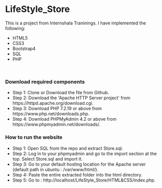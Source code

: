 # LifeStyle_Store

This is a project from Internshala Traninings.
I have implemented the following:
<ul>
<li>HTML5</li>
<li>CSS3</li>
<li>Bootstrap4</li>
<li>SQL</li>
<li>PHP</li>
</ul>
<br>

<h3>Download required components</h3>
<ul>
  <li>Step 1: Clone or Download the file from Github.</li>
  <li>Step 2: Download the 'Apache HTTP Server project' from https://httpd.apache.org/download.cgi.</li>
  <li>Step 3: Download PHP 7.2.19 or above from https://www.php.net/downloads.php.</li>
  <li>Step 4: Download PHPMyAdmin 4.2 or above from https://www.phpmyadmin.net/downloads/.</li>
</ul>

<h3>How to run the website</h3>
<ul>
  <li>Step 1: Open SQL from the repo and extract Store.sql.</li>
  <li>Step 2: Log in to your phpmyadmin and go to the import section at the top. Select Store.sql and import it.</li>
  <li>Step 3: Go to your default hosting location for the Apache server (default path in ubuntu : /var/www/html/).</li>
  <li>Step 4: Paste the entire extracted folder into the html directory.</li>
  <li>Step 5: Go to : http://localhost/LifeStyle_Store/HTML&CSS/index.php.</li>
 </ul>

